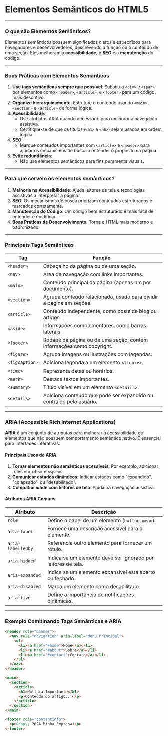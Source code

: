 # **Elementos Semânticos do HTML5**

---

### **O que são Elementos Semânticos?**
Elementos semânticos possuem significados claros e específicos para navegadores e desenvolvedores, descrevendo a função ou o conteúdo de uma seção. Eles melhoram a **acessibilidade**, o **SEO** e a **manutenção** do código.

---

### **Boas Práticas com Elementos Semânticos**
1. **Use tags semânticas sempre que possível**: Substitua `<div>` e `<span>` por elementos como `<header>`, `<article>`, e `<footer>` para um código mais descritivo.
2. **Organize hierarquicamente**: Estruture o conteúdo usando `<main>`, `<section>` e `<article>` de forma lógica.
3. **Acessibilidade**:
   - Use atributos ARIA quando necessário para melhorar a navegação assistiva.
   - Certifique-se de que os títulos (`<h1>` a `<h6>`) sejam usados em ordem lógica.
4. **SEO**:
   - Marque conteúdos importantes com `<article>` e `<header>` para ajudar os mecanismos de busca a entender o propósito da página.
5. **Evite redundância**:
   - Não use elementos semânticos para fins puramente visuais.

---

### **Para que servem os elementos semânticos?**
1. **Melhoria na Acessibilidade**: Ajuda leitores de tela e tecnologias assistivas a interpretar a página.
2. **SEO**: Os mecanismos de busca priorizam conteúdos estruturados e marcados corretamente.
3. **Manutenção do Código**: Um código bem estruturado é mais fácil de entender e modificar.
4. **Boas Práticas de Desenvolvimento**: Torna o HTML mais moderno e padronizado.

---

### **Principais Tags Semânticas**
| Tag             | Função                                                                 |
|------------------|------------------------------------------------------------------------|
| `<header>`       | Cabeçalho da página ou de uma seção.                                  |
| `<nav>`          | Área de navegação com links importantes.                              |
| `<main>`         | Conteúdo principal da página (apenas um por documento).               |
| `<section>`      | Agrupa conteúdo relacionado, usado para dividir a página em seções.   |
| `<article>`      | Conteúdo independente, como posts de blog ou artigos.                 |
| `<aside>`        | Informações complementares, como barras laterais.                     |
| `<footer>`       | Rodapé da página ou de uma seção, contém informações como copyright.  |
| `<figure>`       | Agrupa imagens ou ilustrações com legendas.                           |
| `<figcaption>`   | Adiciona legenda a um elemento `<figure>`.                            |
| `<time>`         | Representa datas ou horários.                                         |
| `<mark>`         | Destaca textos importantes.                                           |
| `<summary>`      | Título visível em um elemento `<details>`.                            |
| `<details>`      | Adiciona conteúdo que pode ser expandido ou contraído pelo usuário.   |

---

### **ARIA (Accessible Rich Internet Applications)**
**ARIA** é um conjunto de atributos para melhorar a acessibilidade de elementos que não possuem comportamento semântico nativo. É essencial para interfaces interativas.

#### **Principais Usos do ARIA**
1. **Tornar elementos não semânticos acessíveis**: Por exemplo, adicionar roles em `<div>` e `<span>`.
2. **Comunicar estados dinâmicos**: Indicar estados como "expandido", "colapsado", ou "desabilitado".
3. **Compatibilidade com leitores de tela**: Ajuda na navegação assistiva.

#### **Atributos ARIA Comuns**
| Atributo        | Descrição                                       |
|------------------|------------------------------------------------|
| `role`           | Define o papel de um elemento (`button`, `menu`). |
| `aria-label`     | Fornece uma descrição acessível para o elemento. |
| `aria-labelledby`| Referencia outro elemento para fornecer um rótulo. |
| `aria-hidden`    | Indica se um elemento deve ser ignorado por leitores de tela. |
| `aria-expanded`  | Indica se um elemento expansível está aberto ou fechado. |
| `aria-disabled`  | Marca um elemento como desabilitado.           |
| `aria-live`      | Define a importância de notificações dinâmicas. |

---

### **Exemplo Combinando Tags Semânticas e ARIA**
```html
<header role="banner">
  <nav role="navigation" aria-label="Menu Principal">
    <ul>
      <li><a href="#home">Home</a></li>
      <li><a href="#about">Sobre</a></li>
      <li><a href="#contact">Contato</a></li>
    </ul>
  </nav>
</header>

<main>
  <section>
    <article>
      <h1>Notícia Importante</h1>
      <p>Conteúdo do artigo...</p>
    </article>
  </section>
</main>

<footer role="contentinfo">
  <p>&copy; 2024 Minha Empresa</p>
</footer>
```

